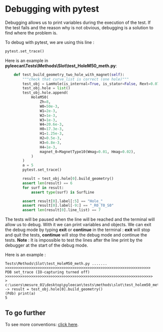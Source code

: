 # Debugging with pytest

Debugging allows us to print variables during the execution of the test. If the test fails and the reason why is not obvious, debugging is a solution to find where the problem is.

To debug with pytest, we are using this line : 
```py
pytest.set_trace()
```

Here is an example in __pyleecan\Tests\Methods\Slot\test_HoleM50_meth.py__:

```py
    def test_build_geometry_two_hole_with_magnet(self):
        """check that curve_list is correct (one hole)"""
        test_obj = LamHole(is_internal=True, is_stator=False, Rext=0.075)
        test_obj.hole = list()
        test_obj.hole.append(
            HoleM50(
                Zh=8,
                W0=50e-3,
                W1=2e-3,
                W2=1e-3,
                W3=1e-3,
                W4=20.6e-3,
                H0=17.3e-3,
                H1=1.25e-3,
                H2=0.5e-3,
                H3=6.8e-3,
                H4=1e-3,
                magnet_0=MagnetType10(Wmag=0.01, Hmag=0.02),
            )
        )
        a = 5
        pytest.set_trace()

        result = test_obj.hole[0].build_geometry()
        assert len(result) == 6
        for surf in result:
            assert type(surf) is SurfLine

        assert result[0].label[:5] == "Hole_"
        assert result[0].label[-9:] == "_R0_T0_S0"
        assert len(result[0].line_list) == 7
```

The tests will be paused when the line will be reached and the terminal will allow us to debug. With it we can print variables and objects. We can exit the debug mode
by typing __exit__ or __continue__ in the terminal : __exit__ will stop and quit the tests, __continue__ will stop the debug mode and continue the tests.
__Note__ : It is impossible to test the lines after the line print by the debugger at the start of the debug mode.

Here is an example :
```
Tests\Methods\Slot\test_HoleM50_meth.py .......
>>>>>>>>>>>>>>>>>>>>>>>>>>>>>>>>>>>>>>>>>>>>>>>>>>>>>>>>>>>>>>>>>>> PDB set_trace (IO-capturing turned off) >>>>>>>>>>>>>>>>>>>>>>>>>>>>>>>>>>>>>>>>>>>>>>>>>>>>>>>>>>>>>>>>>>>>
> c:\users\mesure_01\desktop\pyleecan\tests\methods\slot\test_holem50_meth.py(247)test_build_geometry_two_hole_with_magnet()
-> result = test_obj.hole[0].build_geometry()
(Pdb) print(a)
5
```

## To go further

To see more conventions: [click here](more.conventions.md).





